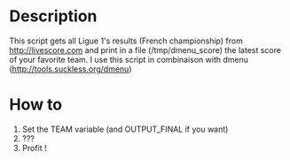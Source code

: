 Description
==

This script gets all Ligue 1's results (French championship) from
http://livescore.com and print in a file (/tmp/dmenu_score) the latest score of
your favorite team. I use this script in combinaison with dmenu
(http://tools.suckless.org/dmenu)


How to
==
1. Set the TEAM variable (and OUTPUT_FINAL if you want)
2. ???
3. Profit !
